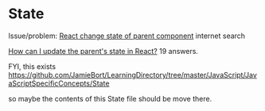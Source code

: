 # State

Issue/problem: [React change state of parent component](https://www.google.com/search?q=React+change+state+of+parent+component&oq=React+change+state+of+parent+component&aqs=chrome..69i57.9854j0j7&sourceid=chrome&ie=UTF-8) internet search

[How can I update the parent's state in React?](https://stackoverflow.com/questions/35537229/how-can-i-update-the-parents-state-in-react) 19 answers.

FYI, this exists
https://github.com/JamieBort/LearningDirectory/tree/master/JavaScript/JavaScriptSpecificConcepts/State

so maybe the contents of this State file should be move there.